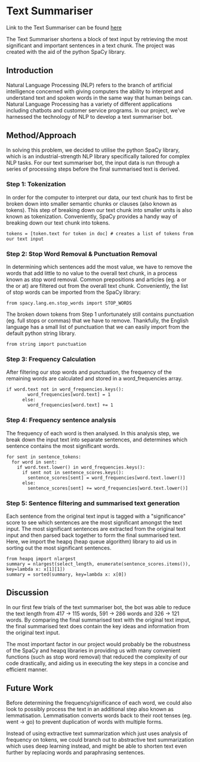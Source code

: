 # Text Summariser

Link to the Text Summariser can be found [here](https://colab.research.google.com/drive/1oSCNngYRFW5tdEDTO2-qVIAYmZensSTe?usp=sharing)


The Text Summariser shortens a block of text input by retrieving the most significant and important sentences in a text chunk. The project was created with the aid of the python SpaCy library.

## Introduction

Natural Language Processing (NLP) refers to the branch of artificial intelligence concerned with giving computers the ability to interpret and understand text and spoken words in the same way that human beings can. Natural Language Processing has a variety of different applications including chatbots and customer service programs. In our project, we've harnessed the technology of NLP to develop a text summariser bot.

## Method/Approach

In solving this problem, we decided to utilise the python SpaCy library, which is an industrial-strength NLP library specifically tailored for complex NLP tasks. For our text summariser bot, the input data is run through a series of processing steps before the final summarised text is derived.

### Step 1: Tokenization

In order for the computer to interpret our data, our text chunk has to first be broken down into smaller semantic chunks or clauses (also known as tokens). This step of breaking down our text chunk into smaller units is also known as tokenization. Conveniently, SpaCy provides a handy way of breaking down our text chunk into tokens.

```
tokens = [token.text for token in doc] # creates a list of tokens from our text input
```

### Step 2: Stop Word Removal & Punctuation Removal

In determining which sentences add the most value, we have to remove the words that add little to no value to the overall text chunk, in a process known as stop word removal. Common prepositions and articles (eg. a or the or at) are filtered out from the overall text chunk. Conveniently, the list of stop words can be imported from the SpaCy library:

```
from spacy.lang.en.stop_words import STOP_WORDS
```

The broken down tokens from Step 1 unfortunately still contains punctuation (eg. full stops or commas) that we have to remove. Thankfully, the English language has a small list of punctuation that we can easily import from the default python string library.

```
from string import punctuation
```

### Step 3: Frequency Calculation

After filtering our stop words and punctuation, the frequency of the remaining words are calculated and stored in a word_frequencies array.
```
if word.text not in word_frequencies.keys():
        word_frequencies[word.text] = 1
      else:
        word_frequencies[word.text] += 1
```

### Step 4: Frequency sentence analysis

The frequency of each word is then analysed. In this analysis step, we break down the input text into separate sentences, and determines which sentence contains the most significant words.

```
for sent in sentence_tokens:
  for word in sent:
    if word.text.lower() in word_frequencies.keys():
      if sent not in sentence_scores.keys():
        sentence_scores[sent] = word_frequencies[word.text.lower()]
      else:
        sentence_scores[sent] += word_frequencies[word.text.lower()]
```

### Step 5: Sentence filtering and summarised text generation

Each sentence from the original text input is tagged with a "significance" score to see which sentences are the most significant amongst the text input. The most significant sentences are extracted from the original text input and then parsed back together to form the final summarised text. Here, we import the heapq (heap queue algorithm) library to aid us in sorting out the most significant sentences. 

```
from heapq import nlargest
summary = nlargest(select_length, enumerate(sentence_scores.items()), key=lambda x: x[1][1])
summary = sorted(summary, key=lambda x: x[0])
```

## Discussion

In our first few trials of the text summariser bot, the bot was able to reduce the text length from 417 -> 115 words, 591 -> 286 words and 326 -> 121 words. By comparing the final summarised text with the original text imput, the final summarised text does contain the key ideas and information from the original text input.

The most important factor in our project would probably be the robustness of the SpaCy and heapq libraries in providing us with many convenient functions (such as stop word removal) that reduced the complexity of our code drastically, and aiding us in executing the key steps in a concise and efficient manner. 

## Future Work
Before determining the frequency/significance of each word, we could also look to possibly process the text in an additional step also known as lemmatisation. Lemmatisation converts words back to their root tenses (eg. went -> go) to prevent duplication of words with multiple forms.

Instead of using extractive text summarization which just uses analysis of frequency on tokens, we could branch out to abstractive text summarization which uses deep learning instead, and might be able to shorten text even further by replacing words and paraphrasing sentences.
